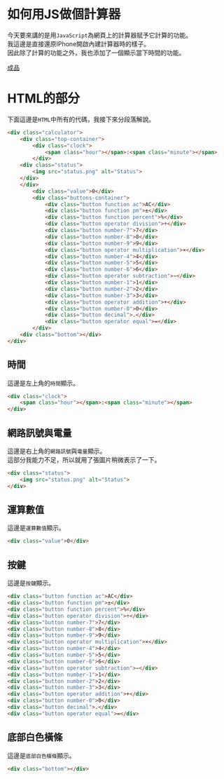 # 如何用JS做個計算器

今天要來講的是用`JavaScript`為網頁上的計算器賦予它計算的功能。  
我這邊是直接還原IPhone開啟內建計算器時的樣子。  
因此除了計算的功能之外，我也添加了一個顯示當下時間的功能。

[成品](https://reurl.cc/GXe11Z)

# HTML的部分

下面這邊是`HTML`中所有的代碼，我接下來分段落解說。  

```html
<div class="calculator">
    <div class="top-container">
        <div class="clock">
            <span class="hour"></span>:<span class="minute"></span>
        </div>
    <div class="status">
        <img src="status.png" alt="Status">
    </div>
    </div>
        <div class="value">0</div>
        <div class="buttons-container">
            <div class="button function ac">AC</div>
            <div class="button function pm">±</div>
            <div class="button function percent">%</div>
            <div class="button operator division">÷</div>
            <div class="button number-7">7</div>
            <div class="button number-8">8</div>
            <div class="button number-9">9</div>
            <div class="button operator multiplication">×</div>
            <div class="button number-4">4</div>
            <div class="button number-5">5</div>
            <div class="button number-6">6</div>
            <div class="button operator subtraction">−</div>
            <div class="button number-1">1</div>
            <div class="button number-2">2</div>
            <div class="button number-3">3</div>
            <div class="button operator addition">+</div>
            <div class="button number-0">0</div>
            <div class="button decimal">.</div>
            <div class="button operator equal">=</div>
        </div>
    <div class="bottom"></div>
</div>
```

## 時間
這邊是左上角的`時間`顯示。  

```html
<div class="clock">
    <span class="hour"></span>:<span class="minute"></span>
</div>
```

## 網路訊號與電量
這邊是右上角的`網路訊號`與`電量`顯示。  
這部分我能力不足，所以就用了張圖片稍微表示了一下。

```html
<div class="status">
    <img src="status.png" alt="Status">
</div>
```

## 運算數值
這邊是`運算數值`顯示。 

```html
<div class="value">0</div>
```

## 按鍵
這邊是`按鍵`顯示。 

```html
<div class="button function ac">AC</div>
<div class="button function pm">±</div>
<div class="button function percent">%</div>
<div class="button operator division">÷</div>
<div class="button number-7">7</div>
<div class="button number-8">8</div>
<div class="button number-9">9</div>
<div class="button operator multiplication">×</div>
<div class="button number-4">4</div>
<div class="button number-5">5</div>
<div class="button number-6">6</div>
<div class="button operator subtraction">−</div>
<div class="button number-1">1</div>
<div class="button number-2">2</div>
<div class="button number-3">3</div>
<div class="button operator addition">+</div>
<div class="button number-0">0</div>
<div class="button decimal">.</div>
<div class="button operator equal">=</div>
```

## 底部白色橫條
這邊是`底部白色橫條`顯示。 

```html
<div class="bottom"></div>
```